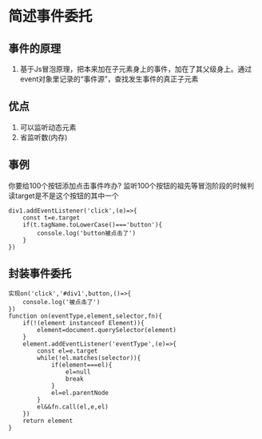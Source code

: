# 简述事件委托
## 事件的原理
1. 基于Js冒泡原理，把本来加在子元素身上的事件，加在了其父级身上。通过event对象里记录的“事件源”，查找发生事件的真正子元素
## 优点
1. 可以监听动态元素
2. 省监听数(内存)
## 事例
你要给100个按钮添加点击事件咋办?
监听100个按钮的祖先等冒泡阶段的时候判读target是不是这个按钮的其中一个
~~~
div1.addEventListener('click',(e)=>{
    const t=e.target
    if(t.tagName.toLowerCase()==='button'){
        console.log('button被点击了')
    }
})
~~~
## 封装事件委托
~~~
实现on('click','#div1',button,()=>{
    console.log('被点击了')
})
function on(eventType,element,selector,fn){
    if(!(element instanceof Element)){
        element=document.querySelector(element)
    }
    element.addEventListener('eventType',(e)=>{
        const el=e.target
        while(!el.matches(selector)){
            if(element===el){
                el=null
                break
            }
            el=el.parentNode
        }
        el&&fn.call(el,e,el)
    })
    return element
}
~~~